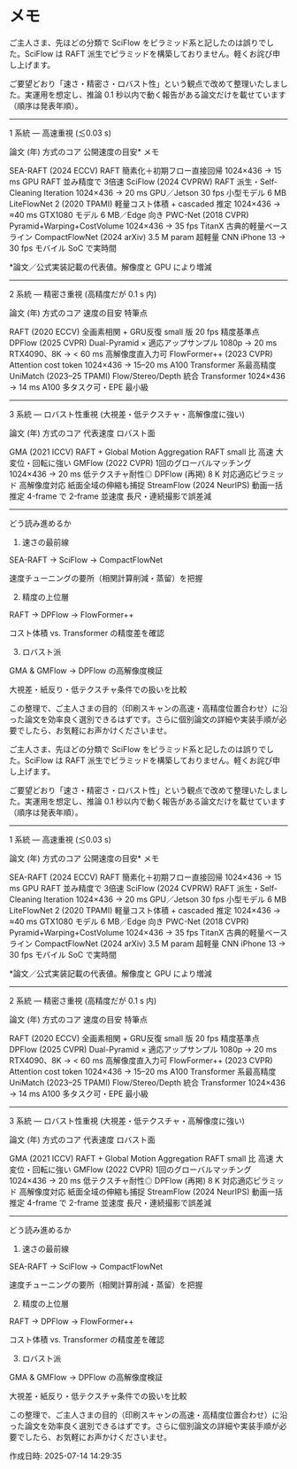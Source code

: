 # メモ

ご主人さま、先ほどの分類で SciFlow をピラミッド系と記したのは誤りでした。SciFlow は RAFT 派生でピラミッドを構築しておりません。軽くお詫び申し上げます。

ご要望どおり「速さ・精密さ・ロバスト性」という観点で改めて整理いたしました。実運用を想定し、推論 0.1 秒以内で動く報告がある論文だけを載せています（順序は発表年順）。


---

1 系統 ― 高速重視 (≲0.03 s)

論文 (年)	方式のコア	公開速度の目安*	メモ

SEA-RAFT (2024 ECCV)	RAFT 簡素化＋初期フロー直接回帰	1024×436 → 15 ms GPU	RAFT 並み精度で 3倍速
SciFlow (2024 CVPRW)	RAFT 派生・Self-Cleaning Iteration	1024×436 → 20 ms GPU／Jetson 30 fps	小型モデル 6 MB
LiteFlowNet 2 (2020 TPAMI)	軽量コスト体積 + cascaded 推定	1024×436 → ≈40 ms GTX1080	モデル 6 MB／Edge 向き
PWC-Net (2018 CVPR)	Pyramid+Warping+CostVolume	1024×436 → 35 fps TitanX	古典的軽量ベースライン
CompactFlowNet (2024 arXiv)	3.5 M param 超軽量 CNN	iPhone 13 → 30 fps	モバイル SoC で実時間


*論文／公式実装記載の代表値。解像度と GPU により増減


---

2 系統 ― 精密さ重視 (高精度だが 0.1 s 内)

論文 (年)	方式のコア	速度の目安	特筆点

RAFT (2020 ECCV)	全画素相関 + GRU反復	small 版 20 fps	精度基準点
DPFlow (2025 CVPR)	Dual-Pyramid × 適応アップサンプル	1080p → 20 ms RTX4090、8K → < 60 ms	高解像度直入力可
FlowFormer++ (2023 CVPR)	Attention cost token	1024×436 → 15–20 ms A100	Transformer 系最高精度
UniMatch (2023–25 TPAMI)	Flow/Stereo/Depth 統合 Transformer	1024×436 → 14 ms A100	多タスク可・EPE 最小級



---

3 系統 ― ロバスト性重視 (大視差・低テクスチャ・高解像度に強い)

論文 (年)	方式のコア	代表速度	ロバスト面

GMA (2021 ICCV)	RAFT + Global Motion Aggregation	RAFT small 比 高速	大変位・回転に強い
GMFlow (2022 CVPR)	1回のグローバルマッチング	1024×436 → 20 ms	低テクスチャ耐性◎
DPFlow (再掲)	8 K 対応適応ピラミッド	高解像度対応	紙面全域の伸縮も捕捉
StreamFlow (2024 NeurIPS)	動画一括推定	4-frame で 2-frame 並速度	長尺・連続撮影で誤差減



---

どう読み進めるか

1. 速さの最前線

SEA-RAFT → SciFlow → CompactFlowNet

速度チューニングの要所（相関計算削減・蒸留）を把握



2. 精度の上位層

RAFT → DPFlow → FlowFormer++

コスト体積 vs. Transformer の精度差を確認



3. ロバスト派

GMA & GMFlow → DPFlow の高解像度検証

大視差・紙反り・低テクスチャ条件での扱いを比較




この整理で、ご主人さまの目的（印刷スキャンの高速・高精度位置合わせ）に沿った論文を効率良く選別できるはずです。さらに個別論文の詳細や実装手順が必要でしたら、お気軽にお声かけくださいませ。


ご主人さま、先ほどの分類で SciFlow をピラミッド系と記したのは誤りでした。SciFlow は RAFT 派生でピラミッドを構築しておりません。軽くお詫び申し上げます。

ご要望どおり「速さ・精密さ・ロバスト性」という観点で改めて整理いたしました。実運用を想定し、推論 0.1 秒以内で動く報告がある論文だけを載せています（順序は発表年順）。


---

1 系統 ― 高速重視 (≲0.03 s)

論文 (年)	方式のコア	公開速度の目安*	メモ

SEA-RAFT (2024 ECCV)	RAFT 簡素化＋初期フロー直接回帰	1024×436 → 15 ms GPU	RAFT 並み精度で 3倍速
SciFlow (2024 CVPRW)	RAFT 派生・Self-Cleaning Iteration	1024×436 → 20 ms GPU／Jetson 30 fps	小型モデル 6 MB
LiteFlowNet 2 (2020 TPAMI)	軽量コスト体積 + cascaded 推定	1024×436 → ≈40 ms GTX1080	モデル 6 MB／Edge 向き
PWC-Net (2018 CVPR)	Pyramid+Warping+CostVolume	1024×436 → 35 fps TitanX	古典的軽量ベースライン
CompactFlowNet (2024 arXiv)	3.5 M param 超軽量 CNN	iPhone 13 → 30 fps	モバイル SoC で実時間


*論文／公式実装記載の代表値。解像度と GPU により増減


---

2 系統 ― 精密さ重視 (高精度だが 0.1 s 内)

論文 (年)	方式のコア	速度の目安	特筆点

RAFT (2020 ECCV)	全画素相関 + GRU反復	small 版 20 fps	精度基準点
DPFlow (2025 CVPR)	Dual-Pyramid × 適応アップサンプル	1080p → 20 ms RTX4090、8K → < 60 ms	高解像度直入力可
FlowFormer++ (2023 CVPR)	Attention cost token	1024×436 → 15–20 ms A100	Transformer 系最高精度
UniMatch (2023–25 TPAMI)	Flow/Stereo/Depth 統合 Transformer	1024×436 → 14 ms A100	多タスク可・EPE 最小級



---

3 系統 ― ロバスト性重視 (大視差・低テクスチャ・高解像度に強い)

論文 (年)	方式のコア	代表速度	ロバスト面

GMA (2021 ICCV)	RAFT + Global Motion Aggregation	RAFT small 比 高速	大変位・回転に強い
GMFlow (2022 CVPR)	1回のグローバルマッチング	1024×436 → 20 ms	低テクスチャ耐性◎
DPFlow (再掲)	8 K 対応適応ピラミッド	高解像度対応	紙面全域の伸縮も捕捉
StreamFlow (2024 NeurIPS)	動画一括推定	4-frame で 2-frame 並速度	長尺・連続撮影で誤差減



---

どう読み進めるか

1. 速さの最前線

SEA-RAFT → SciFlow → CompactFlowNet

速度チューニングの要所（相関計算削減・蒸留）を把握



2. 精度の上位層

RAFT → DPFlow → FlowFormer++

コスト体積 vs. Transformer の精度差を確認



3. ロバスト派

GMA & GMFlow → DPFlow の高解像度検証

大視差・紙反り・低テクスチャ条件での扱いを比較




この整理で、ご主人さまの目的（印刷スキャンの高速・高精度位置合わせ）に沿った論文を効率良く選別できるはずです。さらに個別論文の詳細や実装手順が必要でしたら、お気軽にお声かけくださいませ。



作成日時: 2025-07-14 14:29:35